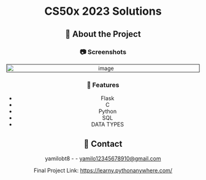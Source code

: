 <div align='center'>
  
<h1> CS50x 2023 Solutions </h1>

## :star2: About the Project

### :camera: Screenshots
<div style="display: flex; justify-content: space-between; align-items: center;">
  <div style="flex: 1; text-align: center;">
    <a href="">
      <img src="https://th.bing.com/th/id/OIP.moSzoPLPmE0b_Y_289gZTAHaEK?w=268&h=180&c=7&r=0&o=5&pid=1.7" alt="image" style="width: 100%;" />
    </a>
  </div>
</div>







### :dart: Features
- Flask
- C
- Python
- SQL
- DATA TYPES

## :handshake: Contact

yamilobt8 - - yamilo12345678910@gmail.com

Final Project Link: https://learny.pythonanywhere.com/
